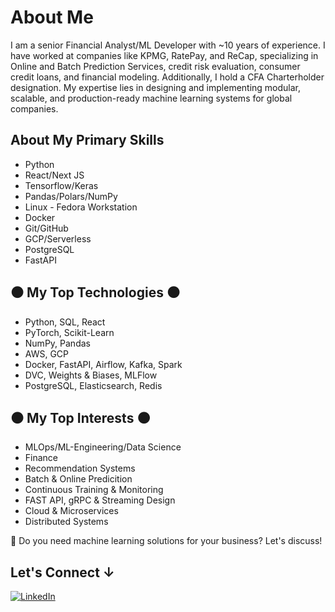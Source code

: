 # About Me

I am a senior Financial Analyst/ML Developer with ~10 years of experience. I have worked at companies like KPMG, RatePay, and ReCap, specializing in Online and Batch Prediction Services, credit risk evaluation, consumer credit loans, and financial modeling. Additionally, I hold a CFA Charterholder designation. My expertise lies in designing and implementing modular, scalable, and production-ready machine learning systems for global companies.
## About My Primary Skills

- Python
- React/Next JS
- Tensorflow/Keras
- Pandas/Polars/NumPy
- Linux - Fedora Workstation
- Docker
- Git/GitHub
- GCP/Serverless
- PostgreSQL
- FastAPI

## ⚫️ My Top Technologies ⚫️
- Python, SQL, React
- PyTorch, Scikit-Learn
- NumPy, Pandas
- AWS, GCP
- Docker, FastAPI, Airflow, Kafka, Spark
- DVC, Weights & Biases, MLFlow
- PostgreSQL, Elasticsearch, Redis

## ⚫️ My Top Interests ⚫️
- MLOps/ML-Engineering/Data Science
- Finance
- Recommendation Systems
- Batch & Online Predicition
- Continuous Training & Monitoring
- FAST API, gRPC & Streaming Design
- Cloud & Microservices
- Distributed Systems

💬 Do you need machine learning solutions for your business? Let's discuss!

## Let's Connect ↓

[![LinkedIn](https://img.shields.io/badge/LinkedIn-0A66C2?style=for-the-badge&logo=linkedin&logoColor=white)](https://www.linkedin.com)
